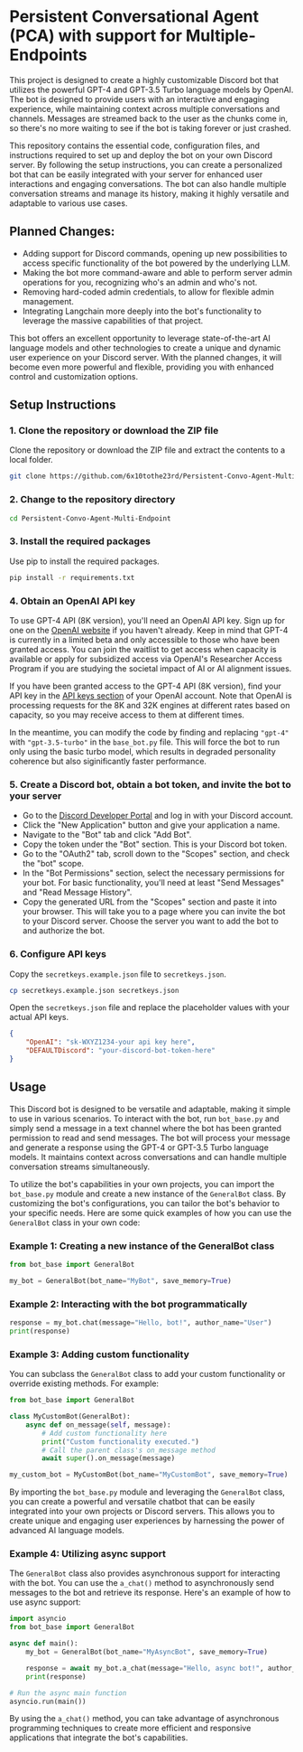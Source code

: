 # Persistent Conversational Agent (PCA) with support for Multiple-Endpoints

This project is designed to create a highly customizable Discord bot that utilizes the powerful GPT-4 and GPT-3.5 Turbo language models by OpenAI. The bot is designed to provide users with an interactive and engaging experience, while maintaining context across multiple conversations and channels. Messages are streamed back to the user as the chunks come in, so there's no more waiting to see if the bot is taking forever or just crashed.

This repository contains the essential code, configuration files, and instructions required to set up and deploy the bot on your own Discord server. By following the setup instructions, you can create a personalized bot that can be easily integrated with your server for enhanced user interactions and engaging conversations. The bot can also handle multiple conversation streams and manage its history, making it highly versatile and adaptable to various use cases.

## Planned Changes:
- Adding support for Discord commands, opening up new possibilities to access specific functionality of the bot powered by the underlying LLM.
- Making the bot more command-aware and able to perform server admin operations for you, recognizing who's an admin and who's not.
- Removing hard-coded admin credentials, to allow for flexible admin management.
- Integrating Langchain more deeply into the bot's functionality to leverage the massive capabilities of that project.

This bot offers an excellent opportunity to leverage state-of-the-art AI language models and other technologies to create a unique and dynamic user experience on your Discord server. With the planned changes, it will become even more powerful and flexible, providing you with enhanced control and customization options.

## Setup Instructions

### 1. Clone the repository or download the ZIP file

Clone the repository or download the ZIP file and extract the contents to a local folder.

```bash
git clone https://github.com/6x10tothe23rd/Persistent-Convo-Agent-Multi-Endpoint.git
```

### 2. Change to the repository directory

```bash
cd Persistent-Convo-Agent-Multi-Endpoint
```

### 3. Install the required packages

Use pip to install the required packages.

```bash
pip install -r requirements.txt
```

### 4. Obtain an OpenAI API key

To use GPT-4 API (8K version), you'll need an OpenAI API key. Sign up for one on the [OpenAI website](https://beta.openai.com/signup/) if you haven't already. Keep in mind that GPT-4 is currently in a limited beta and only accessible to those who have been granted access. You can join the waitlist to get access when capacity is available or apply for subsidized access via OpenAI's Researcher Access Program if you are studying the societal impact of AI or AI alignment issues.

If you have been granted access to the GPT-4 API (8K version), find your API key in the [API keys section](https://beta.openai.com/account/api-keys/) of your OpenAI account. Note that OpenAI is processing requests for the 8K and 32K engines at different rates based on capacity, so you may receive access to them at different times.

In the meantime, you can modify the code by finding and replacing `"gpt-4"` with `"gpt-3.5-turbo"` in the `base_bot.py` file. This will force the bot to run only using the basic turbo model, which results in degraded personality coherence but also siginificantly faster performance.

### 5. Create a Discord bot, obtain a bot token, and invite the bot to your server

- Go to the [Discord Developer Portal](https://discord.com/developers/applications) and log in with your Discord account.
- Click the "New Application" button and give your application a name.
- Navigate to the "Bot" tab and click "Add Bot".
- Copy the token under the "Bot" section. This is your Discord bot token.
- Go to the "OAuth2" tab, scroll down to the "Scopes" section, and check the "bot" scope.
- In the "Bot Permissions" section, select the necessary permissions for your bot. For basic functionality, you'll need at least "Send Messages" and "Read Message History".
- Copy the generated URL from the "Scopes" section and paste it into your browser. This will take you to a page where you can invite the bot to your Discord server. Choose the server you want to add the bot to and authorize the bot.

### 6. Configure API keys

Copy the `secretkeys.example.json` file to `secretkeys.json`.

```bash
cp secretkeys.example.json secretkeys.json
```

Open the `secretkeys.json` file and replace the placeholder values with your actual API keys.

```json
{
    "OpenAI": "sk-WXYZ1234-your api key here",
    "DEFAULTDiscord": "your-discord-bot-token-here"
}
```

## Usage

This Discord bot is designed to be versatile and adaptable, making it simple to use in various scenarios. To interact with the bot, run ```bot_base.py``` and simply send a message in a text channel where the bot has been granted permission to read and send messages. The bot will process your message and generate a response using the GPT-4 or GPT-3.5 Turbo language models. It maintains context across conversations and can handle multiple conversation streams simultaneously.

To utilize the bot's capabilities in your own projects, you can import the `bot_base.py` module and create a new instance of the `GeneralBot` class. By customizing the bot's configurations, you can tailor the bot's behavior to your specific needs. Here are some quick examples of how you can use the `GeneralBot` class in your own code:

### Example 1: Creating a new instance of the GeneralBot class

```python
from bot_base import GeneralBot

my_bot = GeneralBot(bot_name="MyBot", save_memory=True)
```

### Example 2: Interacting with the bot programmatically

```python
response = my_bot.chat(message="Hello, bot!", author_name="User")
print(response)
```

### Example 3: Adding custom functionality

You can subclass the `GeneralBot` class to add your custom functionality or override existing methods. For example:

```python
from bot_base import GeneralBot

class MyCustomBot(GeneralBot):
    async def on_message(self, message):
        # Add custom functionality here
        print("Custom functionality executed.")
        # Call the parent class's on_message method
        await super().on_message(message)

my_custom_bot = MyCustomBot(bot_name="MyCustomBot", save_memory=True)
```

By importing the `bot_base.py` module and leveraging the `GeneralBot` class, you can create a powerful and versatile chatbot that can be easily integrated into your own projects or Discord servers. This allows you to create unique and engaging user experiences by harnessing the power of advanced AI language models.

### Example 4: Utilizing async support

The `GeneralBot` class also provides asynchronous support for interacting with the bot. You can use the `a_chat()` method to asynchronously send messages to the bot and retrieve its response. Here's an example of how to use async support:

```python
import asyncio
from bot_base import GeneralBot

async def main():
    my_bot = GeneralBot(bot_name="MyAsyncBot", save_memory=True)

    response = await my_bot.a_chat(message="Hello, async bot!", author_name="User")
    print(response)

# Run the async main function
asyncio.run(main())
```

By using the `a_chat()` method, you can take advantage of asynchronous programming techniques to create more efficient and responsive applications that integrate the bot's capabilities.
